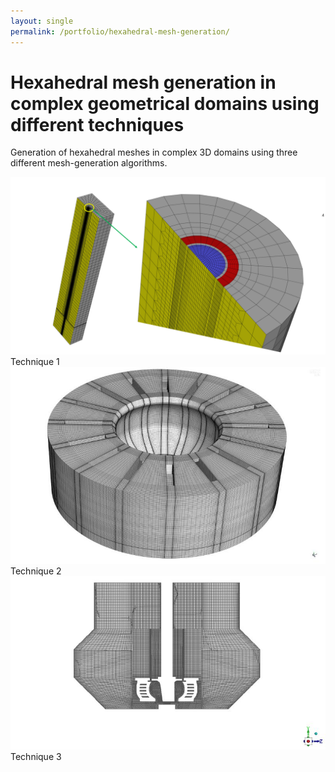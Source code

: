 ```yaml
---
layout: single
permalink: /portfolio/hexahedral-mesh-generation/
---
```


# Hexahedral mesh generation in complex geometrical domains using different techniques

Generation of hexahedral meshes in complex 3D domains using three different mesh-generation algorithms.

<div class="swiper">
  <div class="swiper-wrapper">
    <div class="swiper-slide">
      <img src="/images/hex1.jpg" alt="Hex mesh technique 1">
      <figcaption>Technique 1</figcaption>
    </div>
    <div class="swiper-slide">
      <img src="/images/hex2.jpg" alt="Hex mesh technique 2">
      <figcaption>Technique 2</figcaption>
    </div>
    <div class="swiper-slide">
      <img src="/images/hex3.jpg" alt="Hex mesh technique 3">
      <figcaption>Technique 3</figcaption>
    </div>
  </div>
  <div class="swiper-pagination"></div>
</div>
